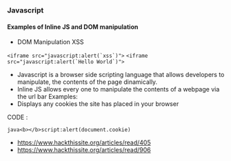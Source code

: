 ### Javascript

#### Examples of Inline JS and DOM manipulation

* DOM Manipulation XSS

``` <iframe src="javascript:alert(`xss`)"> ```
``` <iframe src="javascript:alert(`Hello World`)"> ```

* Javascript is a browser side scripting language that allows developers to manipulate, the contents of the page dinamically. 
* Inline JS allows every one to manipulate the contents of a webpage via the url bar Examples:
* Displays any cookies the site has placed in your browser

CODE :

``` java<b></b>script:alert(document.cookie) ```

* https://www.hackthissite.org/articles/read/405
* https://www.hackthissite.org/articles/read/906
